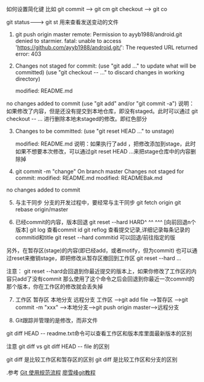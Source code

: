 如何设置简化键 比如 git commit --> git cm
git checkout --> git co

git status---> git st  用来查看发送变动的文件

1. git push origin master
remote: Permission to ayyb1988/android.git denied to starmier.
fatal: unable to access 'https://github.com/ayyb1988/android.git/': The requested URL returned error: 403


2. Changes not staged for commit:
  (use "git add <file>..." to update what will be committed)
  (use "git checkout -- <file>..." to discard changes in working directory)

	modified:   README.md

no changes added to commit (use "git add" and/or "git commit -a")
说明：如果修改了内容，但是还没有提交到本地仓库，即没有staged。此时可以通过
git checkout -- <file> ... 进行删除本地未staged的修改。即红色部分


3. Changes to be committed:
  (use "git reset HEAD <file>..." to unstage)

	modified:   README.md
说明：如果执行了add ，把修改添加到stage，此时如果不想要本次修改，可以通过git reset HEAD <file> ...来把stage仓库中的内容删除掉


4. git commit -m "change"
On branch master
Changes not staged for commit:
	modified:   README.md
	modified:   READMEBak.md

no changes added to commit

5. 与主干同步
分支的开发过程中，要经常与主干同步
git fetch origin
git rebase origin/master

6. 已经commit的内容，版本回退
git reset --hard HARD^  ^^ ^^^ [向前回退n个版本]
git log 查看commit id
git reflog 查看提交记录,详细记录每条记录的commitid和title
git reset --hard commitid 可以回退/前往指定的版

另外，在暂存区(stage)的内容(即已经add，或者motify，但为commit) 也可以通过reset来撤销stage，即把修改从暂存区撤回到工作区  git reset --hard <file> ...



注意：
git reset --hard会回退到你最近提交的版本上，如果你修改了工作区的内容只add了没有commit  那么使用了这个命令之后会回退到你最近一次commit的那个版本，你在工作区的修改就会丢失掉


7. 工作区 暂存区 本地分支 远程分支
工作区 -->git add file -->暂存区 -->git commit -m "xxx" -->本地分支-->git push origin master-->远程分支

8. Git跟踪并管理的是修改，而非文件


git diff HEAD -- readme.txt命令可以查看工作区和版本库里面最新版本的区别

注意 git diff  vs git diff HEAD -- file 的区别

git diff 是比较工作区和暂存区的区别
git diff 是比较工作区和分支的区别




.参考
[Git 使用规范流程](http://www.ruanyifeng.com/blog/2015/08/git-use-process.html)
[廖雪峰git教程](http://www.liaoxuefeng.com/wiki/0013739516305929606dd18361248578c67b8067c8c017b000)
